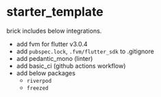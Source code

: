 # starter_template

brick includes below integrations.

- add fvm for flutter v3.0.4
- add `pubspec.lock`, `.fvm/flutter_sdk` to .gitignore
- add pedantic_mono (linter)
- add basic_ci (github actions workflow)
- add below packages
  - `riverpod`
  - `freezed`
